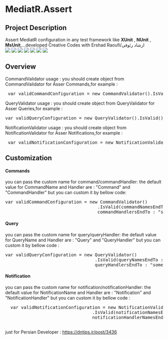 # MediatR.Assert
   
## Project Description
 Assert MediatR configuration in any test framework like <b>XUnit</b> , <b>NUnit</b> , <b>MsUnit</b>,...developed Creative Codes with Ershad Raoufi/ارشاد رئوفی
    <br />
    <img src="https://img.shields.io/github/contributors/ershad95/MediatR.Assert?color=yellow&amp;style=plastic">
    <img  src="https://img.shields.io/github/languages/top/ershad95/MediatR.Assert?color=brightgreen">
    <img  src="https://img.shields.io/github/languages/count/ershad95/MediatR.Assert?color=brightgreen">
    <img  src="https://img.shields.io/github/license/ershad95/MediatR.Assert?color=blue">
    <img  src="https://img.shields.io/github/languages/code-size/ershad95/MediatR.Assert?color=brightgreen&amp;style=plastic">
    <img  src="https://img.shields.io/github/last-commit/ershad95/MediatR.Assert?color=orange&amp;style=plastic">
    <img  src="https://img.shields.io/tokei/lines/github/ershad95/MediatR.Assert?color=brightgreen&amp;style=plastic">

## Overview
 
 CommandValidator usage : you should create object from CommandValidator for Asser Commands,for example : 
<pre> var validCommandConfiguration = new CommandValidator().IsValid();</pre>
 
 QueryValidator usage : you should create object from QueryValidator for Asser Queries,for example : 
 <pre>var validQueryConfiguration = new QueryValidator().IsValid();</pre>

 NotificationValidator usage : you should create object from NotificationValidator for Asser Notifications,for example : 
<pre> var validNotificationConfiguration = new NotificationValidator().IsValid();</pre>
 
 ## Customization
 #### Commands 
 you can pass the custom name for command/commandHandler:
  the default value for CommandName and Handler are : "Command" and "CommandHandler" but you can custom it by bellow code:
 <pre>var validCommandConfiguration = new CommandValidator()
                                   .IsValid(commandNamesEndTo : "something" , 
                                   commandHandlersEndTo : "something");</pre>

 #### Query 
 you can pass the custom name for query/queryHandler:
 the default value for QueryName and Handler are : "Query" and "QueryHandler" but you can custom it by bellow code :
 <pre>var validQueryConfiguration = new QueryValidator()
                                  .IsValid(queryNamesEndTo : "something" , 
                                  queryHandlersEndTo : "something");</pre>
 
  #### Notification
   you can pass the custom name for notification/notificationHandler:
  the default value for NotificationName and Handler are : "Notification" and "NotificationHandler" but you can custom it by bellow code :
 <pre>
  var validNotificationConfiguration = new NotificationValidator()
                                 .IsValid(notificationNamesEndTo : "something" , 
                                 notificationHandlerNamesEndTo : "something");
 </pre>
 just for Persian Developer : https://dntips.ir/post/3436

